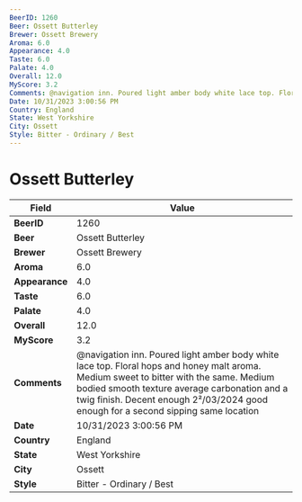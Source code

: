 ```yaml
---
BeerID: 1260
Beer: Ossett Butterley
Brewer: Ossett Brewery
Aroma: 6.0
Appearance: 4.0
Taste: 6.0
Palate: 4.0
Overall: 12.0
MyScore: 3.2
Comments: @navigation inn. Poured light amber body white lace top. Floral hops and honey malt aroma. Medium sweet to bitter with the same. Medium bodied smooth texture average carbonation and a twig finish. Decent enough 2²/03/2024 good enough for a second sipping same location
Date: 10/31/2023 3:00:56 PM
Country: England
State: West Yorkshire
City: Ossett
Style: Bitter - Ordinary / Best
---
```


# Ossett Butterley

| Field         | Value |
|---------------|-------|
| **BeerID** | 1260 |
| **Beer** | Ossett Butterley |
| **Brewer** | Ossett Brewery |
| **Aroma** | 6.0 |
| **Appearance** | 4.0 |
| **Taste** | 6.0 |
| **Palate** | 4.0 |
| **Overall** | 12.0 |
| **MyScore** | 3.2 |
| **Comments** | @navigation inn. Poured light amber body white lace top. Floral hops and honey malt aroma. Medium sweet to bitter with the same. Medium bodied smooth texture average carbonation and a twig finish. Decent enough 2²/03/2024 good enough for a second sipping same location  |
| **Date** | 10/31/2023 3:00:56 PM |
| **Country** | England |
| **State** | West Yorkshire |
| **City** | Ossett |
| **Style** | Bitter - Ordinary / Best |
